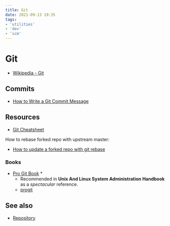 ```yaml
---
title: Git
date: 2021-09-13 19:35
tags:
- 'utilities'
- 'dev'
- 'scm'
---
```


# Git

* [Wikipedia - Git](https://en.wikipedia.org/wiki/Distributed_version_control)

## Commits

* [How to Write a Git Commit Message](https://cbea.ms/git-commit/)

## Resources

* [Git Cheatsheet](SWTM-2088_Atlassian-Git-Cheatsheet.pdf)

How to rebase forked repo with upstream master:

* [How to update a forked repo with git rebase](https://medium.com/@topspinj/how-to-git-rebase-into-a-forked-repo-c9f05e821c8a)

### Books

* [Pro Git Book](https://git-scm.com/book/en/v2) \*
  + Recommended in **Unix And Linux System Administration Handbook** as a _spectacular_ reference.
  + [progit](progit.pdf)

## See also

* [Repository](20211018124539-repository.md)